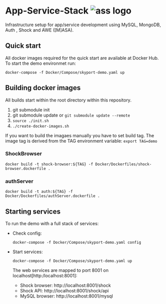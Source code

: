 # App-Service-Stack ![ass logo][logo]
 Infrastructure setup for app/service development using MySQL, MongoDB, Auth , Shock and AWE ([M]ASA).





[logo]: https://github.com/wilke/App-Service-Stack/blob/master/data/pictures/donkey.jpg "Donkey aka ass"


## Quick start

All docker images required for the quick start are available at Docker Hub. To start the demo environmet run: 

```docker-compose -f Docker/Compose/skyport-demo.yaml up```




## Building docker images

All builds start within the root directory within this repository.

1. git submodule init
2. git submodule update or `git submodule update --remote`  
3. `source ./init.sh`
4. `./create-docker-images.sh`

If you want to build the imagaes manually you have to set build tag. The image tag is derived from the TAG environment variable:
`export TAG=demo`

### ShockBrowser

 `docker build -t shock-browser:${TAG} -f Docker/Dockerfiles/shock-browser.dockerfile .`
 
### authServer
 
 `docker build -t auth:${TAG} -f Docker/Dockerfiles/authServer.dockerfile .`

### 
 
## Starting services

To run the demo with a full stack of services:

- Check config:

  `docker-compose -f Docker/Compose/skyport-demo.yaml config`
- Start services:

  `docker-compose -f Docker/Compose/skyport-demo.yaml up` 

  The web services are mapped to port 8001 on localhost[http:/localhost:8001]:
 
  - Shock browser: http://localhost:8001/shock
  - Shock API: http://localhost:8001/shock/api
  - MySQL browser: http://localhost:8001/mysql
